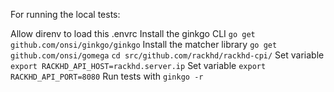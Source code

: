 For running the local tests:

Allow direnv to load this .envrc
Install the ginkgo CLI `go get github.com/onsi/ginkgo/ginkgo`
Install the matcher library `go get github.com/onsi/gomega`
`cd src/github.com/rackhd/rackhd-cpi/`
Set variable `export RACKHD_API_HOST=rackhd.server.ip`
Set variable `export RACKHD_API_PORT=8080`
Run tests with `ginkgo -r`
